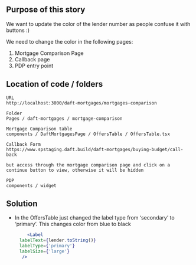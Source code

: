 ## Purpose of this story

We want to update the color of the lender number as people confuse it with buttons :)

We need to change the color in the following pages:

1. Mortgage Comparison Page
2. Callback page
3. PDP entry point

## Location of code / folders

```markup
URL
http://localhost:3000/daft-mortgages/mortgages-comparison

Folder
Pages / daft-mortgages / mortgage-comparison

Mortgage Comparison table
components / DaftMortgagesPage / OffersTable / OffersTable.tsx

Callback Form
https://www.spstaging.daft.build/daft-mortgages/buying-budget/call-back

but access through the mortgage comparison page and click on a continue button to view, otherwise it will be hidden

PDP
components / widget

```

## Solution

- In the OffersTable just changed the label type from ‘secondary’ to ‘primary’. This changes color from blue to black

```jsx
		<Label
     labelText={lender.toString()}
     labelType={'primary'}
     labelSize={'large'}
      />
```
